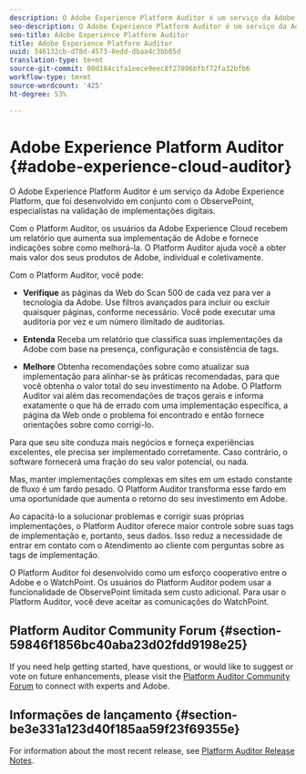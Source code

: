 ```yaml
---
description: O Adobe Experience Platform Auditor é um serviço da Adobe Experience Platform, que foi desenvolvido em conjunto com o ObservePoint, especialistas na validação de implementações digitais.
seo-description: O Adobe Experience Platform Auditor é um serviço da Adobe Experience Platform, que foi desenvolvido em conjunto com o ObservePoint, especialistas na validação de implementações digitais.
seo-title: Adobe Experience Platform Auditor
title: Adobe Experience Platform Auditor
uuid: 346132cb-d78d-4573-8edd-dbaa4c3bb05d
translation-type: tm+mt
source-git-commit: 00d184c1fa1eece9eec8f27896bfbf72fa32bfb6
workflow-type: tm+mt
source-wordcount: '425'
ht-degree: 53%

---
```



# Adobe Experience Platform Auditor {#adobe-experience-cloud-auditor}

O Adobe Experience Platform Auditor é um serviço da Adobe Experience Platform, que foi desenvolvido em conjunto com o ObservePoint, especialistas na validação de implementações digitais.

Com o Platform Auditor, os usuários da Adobe Experience Cloud recebem um relatório que aumenta sua implementação de Adobe e fornece indicações sobre como melhorá-la. O Platform Auditor ajuda você a obter mais valor dos seus produtos de Adobe, individual e coletivamente.

Com o Platform Auditor, você pode:

* **Verifique** as páginas da Web do Scan 500 de cada vez para ver a tecnologia da Adobe. Use filtros avançados para incluir ou excluir quaisquer páginas, conforme necessário. Você pode executar uma auditoria por vez e um número ilimitado de auditorias.

* **Entenda** Receba um relatório que classifica suas implementações da Adobe com base na presença, configuração e consistência de tags.

* **Melhore** Obtenha recomendações sobre como atualizar sua implementação para alinhar-se às práticas recomendadas, para que você obtenha o valor total do seu investimento na Adobe. O Platform Auditor vai além das recomendações de traços gerais e informa exatamente o que há de errado com uma implementação específica, a página da Web onde o problema foi encontrado e então fornece orientações sobre como corrigi-lo.

Para que seu site conduza mais negócios e forneça experiências excelentes, ele precisa ser implementado corretamente. Caso contrário, o software fornecerá uma fração do seu valor potencial, ou nada.

Mas, manter implementações complexas em sites em um estado constante de fluxo é um fardo pesado. O Platform Auditor transforma esse fardo em uma oportunidade que aumenta o retorno do seu investimento em Adobe.

Ao capacitá-lo a solucionar problemas e corrigir suas próprias implementações, o Platform Auditor oferece maior controle sobre suas tags de implementação e, portanto, seus dados. Isso reduz a necessidade de entrar em contato com o Atendimento ao cliente com perguntas sobre as tags de implementação.

O Platform Auditor foi desenvolvido como um esforço cooperativo entre o Adobe e o WatchPoint. Os usuários do Platform Auditor podem usar a funcionalidade de ObservePoint limitada sem custo adicional. Para usar o Platform Auditor, você deve aceitar as comunicações do WatchPoint.

## Platform Auditor Community Forum {#section-59846f1856bc40aba23d02fdd9198e25}

If you need help getting started, have questions, or would like to suggest or vote on future enhancements, please visit the [Platform Auditor Community Forum](https://forums.adobe.com/community/experience-cloud/platform/core-services/activation-service/auditor) to connect with experts and Adobe.

## Informações de lançamento {#section-be3e331a123d40f185aa59f23f69355e}

For information about the most recent release, see [Platform Auditor Release Notes](release-notes.md).
